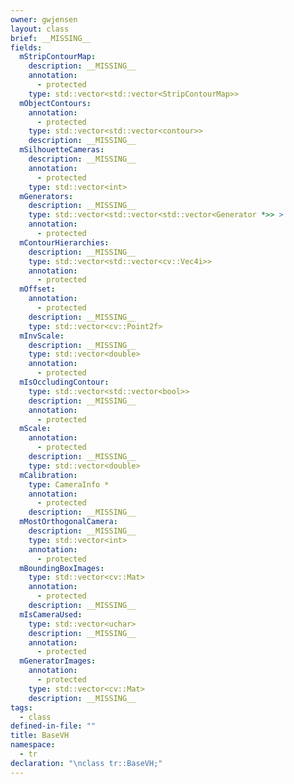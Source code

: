 ```yaml
---
owner: gwjensen
layout: class
brief: __MISSING__
fields:
  mStripContourMap:
    description: __MISSING__
    annotation:
      - protected
    type: std::vector<std::vector<StripContourMap>>
  mObjectContours:
    annotation:
      - protected
    type: std::vector<std::vector<contour>>
    description: __MISSING__
  mSilhouetteCameras:
    description: __MISSING__
    annotation:
      - protected
    type: std::vector<int>
  mGenerators:
    description: __MISSING__
    type: std::vector<std::vector<std::vector<Generator *>> >
    annotation:
      - protected
  mContourHierarchies:
    description: __MISSING__
    type: std::vector<std::vector<cv::Vec4i>>
    annotation:
      - protected
  mOffset:
    annotation:
      - protected
    description: __MISSING__
    type: std::vector<cv::Point2f>
  mInvScale:
    description: __MISSING__
    type: std::vector<double>
    annotation:
      - protected
  mIsOccludingContour:
    type: std::vector<std::vector<bool>>
    description: __MISSING__
    annotation:
      - protected
  mScale:
    annotation:
      - protected
    description: __MISSING__
    type: std::vector<double>
  mCalibration:
    type: CameraInfo *
    annotation:
      - protected
    description: __MISSING__
  mMostOrthogonalCamera:
    description: __MISSING__
    type: std::vector<int>
    annotation:
      - protected
  mBoundingBoxImages:
    type: std::vector<cv::Mat>
    annotation:
      - protected
    description: __MISSING__
  mIsCameraUsed:
    type: std::vector<uchar>
    description: __MISSING__
    annotation:
      - protected
  mGeneratorImages:
    annotation:
      - protected
    type: std::vector<cv::Mat>
    description: __MISSING__
tags:
  - class
defined-in-file: ""
title: BaseVH
namespace:
  - tr
declaration: "\nclass tr::BaseVH;"
---
```


